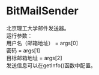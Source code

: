 # BitMailSender
北京理工大学邮件发送器。  
运行参数：  
用户名（邮箱地址） = args[0]  
密码 = args[1]  
目标邮箱地址 = args[2]  
发送信息可以在getInfo()函数中配置。

